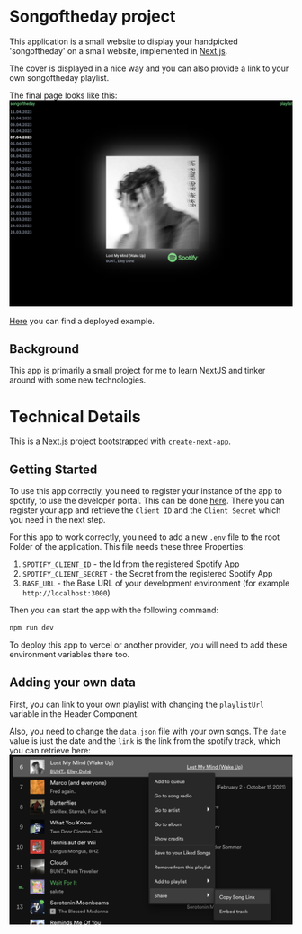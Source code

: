 # Songoftheday project

This application is a small website to display your handpicked 'songoftheday' on a small website, implemented in [Next.js](https://nextjs.org/).

The cover is displayed in a nice way and you can also provide a link to your own songoftheday playlist.

The final page looks like this:
![image](/documentation/ScreenshotSongoftheday.png)

[Here](https://songoftheday-seven.vercel.app/) you can find a deployed example.

## Background

This app is primarily a small project for me to learn NextJS and tinker around with some new technologies. 

# Technical Details

This is a [Next.js](https://nextjs.org/) project bootstrapped with [`create-next-app`](https://github.com/vercel/next.js/tree/canary/packages/create-next-app).

## Getting Started

To use this app correctly, you need to register your instance of the app to spotify, to use the developer portal. This can be done [here](https://developer.spotify.com/).
There you can register your app and retrieve the `Client ID` and the `Client Secret` which you need in the next step. 

For this app to work correctly, you need to add a new `.env` file to the root Folder of the application. This file needs these three Properties:
1. `SPOTIFY_CLIENT_ID` - the Id from the registered Spotify App
2. `SPOTIFY_CLIENT_SECRET` - the Secret from the registered Spotify App
3. `BASE_URL` - the Base URL of your development environment (for example `http://localhost:3000`)

Then you can start the app with the following command:

```bash
npm run dev
```

To deploy this app to vercel or another provider, you will need to add these environment variables there too.

## Adding your own data

First, you can link to your own playlist with changing the `playlistUrl` variable in the Header Component.

Also, you need to change the `data.json` file with your own songs.
The `date` value is just the date and the `link` is the link from the spotify track, which you can retrieve here:
![image](/documentation/CopySongLinkSpotify.png)